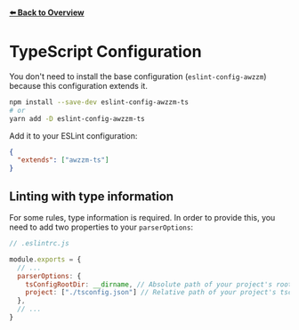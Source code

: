 [**⬅️ Back to Overview**](https://github.com/moritzruth/eslint-config-awzzm)

# TypeScript Configuration
You don't need to install the base configuration (`eslint-config-awzzm`)
because this configuration extends it.

```sh
npm install --save-dev eslint-config-awzzm-ts
# or
yarn add -D eslint-config-awzzm-ts
```

Add it to your ESLint configuration:
```json
{
  "extends": ["awzzm-ts"]
}
```

## Linting with type information
For some rules, type information is required.
In order to provide this, you need to add two properties to your `parserOptions`:
```js
// .eslintrc.js

module.exports = {
  // ...
  parserOptions: {
    tsConfigRootDir: __dirname, // Absolute path of your project's root directory
    project: ["./tsconfig.json"] // Relative path of your project's tsconfig.json file
  },
  // ...
}
```

